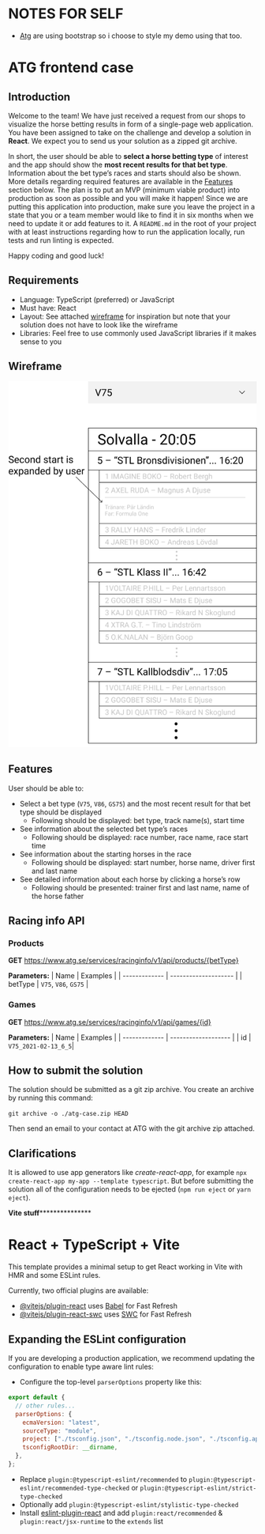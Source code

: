 # NOTES FOR SELF
- [Atg](https://www.atg.se/) are using bootstrap so i choose to style my demo using that too.

# ATG frontend case

## Introduction

Welcome to the team! We have just received a request from our shops to visualize the horse betting results in form of a single-page web application. You have been assigned to take on the challenge and develop a solution in **React**. We expect you to send us your solution as a zipped git archive.

In short, the user should be able to **select a horse betting type** of interest and the app should show the **most recent results for that bet type**. Information about the bet type’s races and starts should also be shown. More details regarding required features are available in the [Features](#Features) section below. The plan is to put an MVP (minimum viable product) into production as soon as possible and you will make it happen! Since we are putting this application into production, make sure you leave the project in a state that you or a team member would like to find it in six months when we need to update it or add features to it. A `README.md` in the root of your project with at least instructions regarding how to run the application locally, run tests and run linting is expected.

Happy coding and good luck!

## Requirements

- Language: TypeScript (preferred) or JavaScript
- Must have: React
- Layout: See attached [wireframe](#Wireframe) for inspiration but note that your solution does not have to look like the wireframe
- Libraries: Feel free to use commonly used JavaScript libraries if it makes sense to you

## Wireframe

![startlist](./startlist.png)

## Features

User should be able to:

- Select a bet type (`V75`, `V86`, `GS75`) and the most recent result for that bet type should be displayed
  - Following should be displayed: bet type, track name(s), start time
- See information about the selected bet type’s races
  - Following should be displayed: race number, race name, race start time
- See information about the starting horses in the race
  - Following should be displayed: start number, horse name, driver first and last name
- See detailed information about each horse by clicking a horse’s row
  - Following should be presented: trainer first and last name, name of the horse father

## Racing info API

### Products

**GET** https://www.atg.se/services/racinginfo/v1/api/products/{betType}

**Parameters:**
| Name | Examples |
| ------------- | -------------------- |
| betType | `V75`, `V86`, `GS75` |

### Games

**GET** https://www.atg.se/services/racinginfo/v1/api/games/{id}

**Parameters:**
| Name | Examples |
| ------------- | ------------------- |
| id | `V75_2021-02-13_6_5`|

## How to submit the solution

The solution should be submitted as a git zip archive. You create an archive by running this command:

`git archive -o ./atg-case.zip HEAD`

Then send an email to your contact at ATG with the git archive zip attached.

## Clarifications

It is allowed to use app generators like _create-react-app_, for example `npx create-react-app my-app --template typescript`. But before submitting the solution all of the configuration needs to be ejected (`npm run eject` or `yarn eject`).

******Vite stuff*********************

# React + TypeScript + Vite

This template provides a minimal setup to get React working in Vite with HMR and some ESLint rules.

Currently, two official plugins are available:

- [@vitejs/plugin-react](https://github.com/vitejs/vite-plugin-react/blob/main/packages/plugin-react/README.md) uses [Babel](https://babeljs.io/) for Fast Refresh
- [@vitejs/plugin-react-swc](https://github.com/vitejs/vite-plugin-react-swc) uses [SWC](https://swc.rs/) for Fast Refresh

## Expanding the ESLint configuration

If you are developing a production application, we recommend updating the configuration to enable type aware lint rules:

- Configure the top-level `parserOptions` property like this:

```js
export default {
  // other rules...
  parserOptions: {
    ecmaVersion: "latest",
    sourceType: "module",
    project: ["./tsconfig.json", "./tsconfig.node.json", "./tsconfig.app.json"],
    tsconfigRootDir: __dirname,
  },
};
```

- Replace `plugin:@typescript-eslint/recommended` to `plugin:@typescript-eslint/recommended-type-checked` or `plugin:@typescript-eslint/strict-type-checked`
- Optionally add `plugin:@typescript-eslint/stylistic-type-checked`
- Install [eslint-plugin-react](https://github.com/jsx-eslint/eslint-plugin-react) and add `plugin:react/recommended` & `plugin:react/jsx-runtime` to the `extends` list
